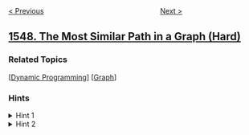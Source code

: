 <!--|This file generated by command(leetcode description); DO NOT EDIT.    |-->
<!--+----------------------------------------------------------------------+-->
<!--|@author    openset <openset.wang@gmail.com>                           |-->
<!--|@link      https://github.com/openset                                 |-->
<!--|@home      https://github.com/openset/leetcode                        |-->
<!--+----------------------------------------------------------------------+-->

[< Previous](../minimum-cost-to-cut-a-stick "Minimum Cost to Cut a Stick")
　　　　　　　　　　　　　　　　
[Next >](../the-most-recent-orders-for-each-product "The Most Recent Orders for Each Product")

## [1548. The Most Similar Path in a Graph (Hard)](https://leetcode.com/problems/the-most-similar-path-in-a-graph "图中最相似的路径")



### Related Topics
  [[Dynamic Programming](../../tag/dynamic-programming/README.md)]
  [[Graph](../../tag/graph/README.md)]

### Hints
<details>
<summary>Hint 1</summary>
Create an array dp where dp[i][j] is the min edit distance for the path starting at node i and compared to index j of the targetPath.
</details>

<details>
<summary>Hint 2</summary>
Traverse the dp array to obtain a valid answer.
</details>
